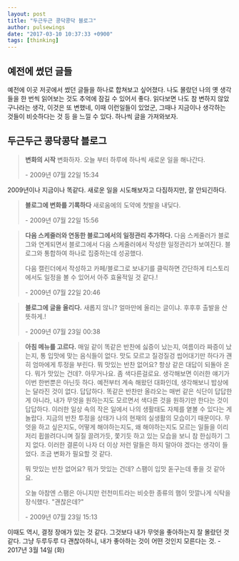```yaml
---
layout: post
title: "두근두근 콩닥콩닥 블로그"
author: pulsewings
date: "2017-03-10 10:37:33 +0900"
tags: [thinking]
---
```


## 예전에 썼던 글들
예전에 이곳 저곳에서 썼던 글들을 하나로 합쳐보고 싶어졌다. 나도 몰랐던 나의 옛 생각들을 한 번씩 읽어보는 것도 추억에 잠길 수 있어서 좋다. 읽다보면 나도 참 변하지 않았구나라는 생각, 이것은 또 변했네, 이때 이런일들이 있었군, 그때나 지금이나 생각하는 것들이 비슷하다는 것 등 을 느낄 수 있다. 하나씩 글을 가져와보자.

## 두근두근 콩닥콩닥 블로그

> **변화의 시작**
> 변화하자.
> 오늘 부터 하루에 하나씩 새로운 일을 해나간다.
> <div class="record-date">- 2009년 07월 22일 15:34 </div>

2009년이나 지금이나 똑같다. 새로운 일을 시도해보자고 다짐하지만, 잘 안되긴하다.

> **블로그에 변화를 기록하다**
> 새로움에의 도약에 첫발을 내딪다.
> <div class="record-date">- 2009년 07월 22일 15:56 </div>

> **다음 스케줄러와 연동한 블로그에서의 일정관리 추가하다.**
> 다음 스케줄러가 블로그와 연계되면서 블로그에서 다음 스케줄러에서 작성한 일정관리가 보여진다.
블로그와 통합하여 하나로 집중하는데 성공했다.
>
>다음 캘린더에서 작성하고 카페/블로그로 보내기를 클릭하면 간단하게 티스토리에서도 일정을 볼 수 있어서 아주 효율적일 것 같다.!
> <div class="record-date">- 2009년 07월 22일 20:46

> **블로그에 글을 올리다.**
>  새롭지 않니?
 얼마만에 올리는 글이냐. 후후후
 출발을 산뜻하게.!
> <div class="record-date">- 2009년 07월 23일 00:38

> **아침 메뉴를 고르다.**
> 매일 같이 똑같은 반찬에 싫증이 났는지, 여름이라 짜증이 났는지, 통 입맛에 맞는 음식들이 없다. 맛도 모르고 질겅질겅 씹어대기만 하다가 괜히 엄마에게 투정을 부린다. 뭐 맛있는 반찬 없어요? 항상 같은 대답이 되돌아 온다. 뭐가 맛있는 건데?. 아무거나요. 좀 색다른걸로요.
생각해보면 이러한 얘기가 이번 한번뿐은 아닌듯 하다. 예전부터 계속 해왔던 대화인데, 생각해보니 밥상에는 달라진 것이 없다. 답답하다. 똑같은 반찬만 올라오는 매번 같은 식단이 답답한게 아니라, 내가 무엇을 원하는지도 모르면서 색다른 것을 원하기만 한다는 것이 답답하다. 이러한 일상 속의 작은 일에서 나의 생활태도 자체를 옅볼 수 있다는 게 놀랍다. 지금의 반찬 투정을 상태가 나의 현재의 실생활의 모습이기 때문이다. 무엇을 하고 싶은지도, 어떻게 해야하는지도, 왜 해야하는지도 모르는 일들을 이리저리 휩쓸려다니며 질질 끌려가듯, 쫓기듯 하고 있는 모습을 보니 참 한심하기 그지 없다.
이러한 결론이 나자 더 이상 저런 말들은 하지 말아야 겠다는 생각이 들었다. 조금 변화가 필요할 것 같다.
>
>뭐 맛있는 반찬 없어요? 뭐가 맛있는 건데? 스팸이 입맛 돋구는데 좋을 것 같아요.
>
> 오늘 아참엔 스팸은 아니지만 런천미트라는 비슷한 종류의 햄이 맛깔나게 식탁을 장식했다.
> "괜찮은데?"
> <div class="record-date">- 2009년 07월 23일 15:13

이때도 역시, 결정 장애가 있는 것 같다. 그것보다 내가 무엇을 좋아하는지 잘 몰랐던 것 같다. 그냥 두루두루 다 괜찮아하니, 내가 좋아하는 것이 어떤 것인지 모른다는 것. - 2017년 3월 14일 (화)
